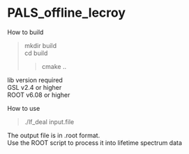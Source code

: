 # PALS_offline_lecroy

How to build  
> mkdir build  
> cd build  
>> cmake ..  

lib version required  
GSL v2.4 or higher  
ROOT v6.08 or higher  

How to use  

> ./lf_deal input.file  

The output file is in .root format.  
Use the ROOT script to process it into lifetime spectrum data
